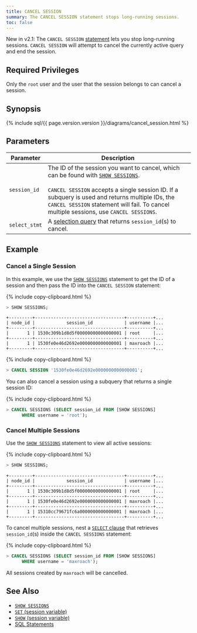 ```yaml
---
title: CANCEL SESSION
summary: The CANCEL SESSION statement stops long-running sessions.
toc: false
---
```


<span class="version-tag">New in v2.1:</span> The `CANCEL SESSION` [statement](sql-statements.html) lets you stop long-running sessions. `CANCEL SESSION` will attempt to cancel the currently active query and end the session.

<div id="toc"></div>

## Required Privileges

Only the `root` user and the user that the session belongs to can cancel a session.

## Synopsis

<section>{% include sql/{{ page.version.version }}/diagrams/cancel_session.html %}</section>

## Parameters

Parameter | Description
----------|------------
`session_id` | The ID of the session you want to cancel, which can be found with [`SHOW SESSIONS`](show-sessions.html).<br><br>`CANCEL SESSION` accepts a single session ID. If a subquery is used and returns multiple IDs, the `CANCEL SESSION` statement will fail. To cancel multiple sessions, use `CANCEL SESSIONS`.
`select_stmt` | A [selection query](selection-queries.html) that returns `session_id`(s) to cancel.

## Example

### Cancel a Single Session

In this example, we use the [`SHOW SESSIONS`](show-sessions.html) statement to get the ID of a session and then pass the ID into the `CANCEL SESSION` statement:

{% include copy-clipboard.html %}
~~~ sql
> SHOW SESSIONS;
~~~
~~~
+---------+----------------------------------+----------+...
| node_id |            session_id            | username |...
+---------+----------------------------------+----------+...
|       1 | 1530c309b1d8d5f00000000000000001 | root     |...
+---------+----------------------------------+----------+...
|       1 | 1530fe0e46d2692e0000000000000001 | maxroach |...
+---------+----------------------------------+----------+...
~~~

{% include copy-clipboard.html %}
~~~ sql
> CANCEL SESSION '1530fe0e46d2692e0000000000000001';
~~~

You can also cancel a session using a subquery that returns a single session ID:

{% include copy-clipboard.html %}
~~~ sql
> CANCEL SESSIONS (SELECT session_id FROM [SHOW SESSIONS]
      WHERE username = 'root');
~~~

### Cancel Multiple Sessions

Use the [`SHOW SESSIONS`](show-sessions.html) statement to view all active sessions:

{% include copy-clipboard.html %}
~~~ sql
> SHOW SESSIONS;
~~~
~~~
+---------+----------------------------------+----------+...
| node_id |            session_id            | username |...
+---------+----------------------------------+----------+...
|       1 | 1530c309b1d8d5f00000000000000001 | root     |...
+---------+----------------------------------+----------+...
|       1 | 1530fe0e46d2692e0000000000000001 | maxroach |...
+---------+----------------------------------+----------+...
|       1 | 15310cc79671fc6a0000000000000001 | maxroach |...
+---------+----------------------------------+----------+...
~~~

To cancel multiple sessions, nest a [`SELECT` clause](select-clause.html) that retrieves `session_id`(s) inside the `CANCEL SESSIONS` statement:

{% include copy-clipboard.html %}
~~~ sql
> CANCEL SESSIONS (SELECT session_id FROM [SHOW SESSIONS]
      WHERE username = 'maxroach');
~~~

All sessions created by `maxroach` will be cancelled.

## See Also

- [`SHOW SESSIONS`](show-sessions.html)
- [`SET` (session variable)](set-vars.html)
- [`SHOW` (session variable)](show-vars.html)
- [SQL Statements](sql-statements.html)
